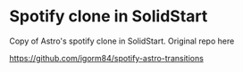 # Spotify clone in SolidStart

Copy of Astro's spotify clone in SolidStart. Original repo here

https://github.com/igorm84/spotify-astro-transitions
